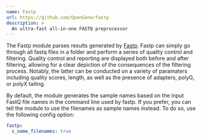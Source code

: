```yaml
---
name: Fastp
url: https://github.com/OpenGene/fastp
description: >
  An ultra-fast all-in-one FASTQ preprocessor
---
```


The Fastp module parses results generated by
[Fastp](https://github.com/OpenGene/fastp). Fastp can simply go through all fastq files in a folder and perform a series of quality control and filtering. Quality control and reporting are displayed both before and after filtering, allowing for a clear depiction of the consequences of the filtering process. Notably, the latter can be conducted on a variety of paramaters including quality scores, length, as well as the presence of adapters, polyG, or polyX tailing.

By default, the module generates the sample names based on the input FastQ file names in
the command line used by fastp. If you prefer, you can tell the module to use
the filenames as sample names instead. To do so, use the following config option:

```yaml
fastp:
  s_name_filenames: true
```
